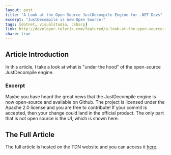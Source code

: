 ```yaml
---
layout: post
title: "A Look at the Open Source JustDecompile Engine for .NET Devs"
excerpt: "JustDecompile is now Open Source!"
tags: [dotnet, visualstudio, csharp]
link: http://developer.telerik.com/featured/a-look-at-the-open-source-justdecompile-engine/
share: true
---
```

## Article Introduction

In this article, I take a look at what is "under the hood" of the open-source JustDecompile engine.  

### Excerpt 

Maybe you have heard the great news that the JustDecompile engine is now open-source and available on Github. The project is licensed under the Apache 2.0 license and you are free to contribute! If your commit is accepted, then your change could land in the official product. The only part that is not open source is the UI, which is shown here.

## The Full Article

The full article is hosted on the TDN website and you can access it [here](http://developer.telerik.com/featured/a-look-at-the-open-source-justdecompile-engine/).